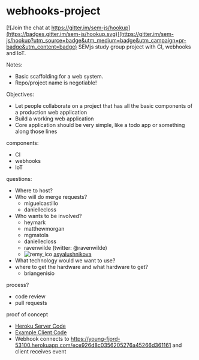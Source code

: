 # webhooks-project

[![Join the chat at https://gitter.im/sem-js/hookup](https://badges.gitter.im/sem-js/hookup.svg)](https://gitter.im/sem-js/hookup?utm_source=badge&utm_medium=badge&utm_campaign=pr-badge&utm_content=badge)
SEMjs study group project with CI, webhooks and IoT.

Notes:
- Basic scaffolding for a web system.
- Repo/project name is negotiable!

Objectives:
- Let people collaborate on a project that has all the basic components of a production web application
- Build a working web application
- Core application should be very simple, like a todo app or something along those lines

components:
- CI
- webhooks
- IoT

questions:
- Where to host?
- Who will do merge requests?
   - miguelcastillo
   - daniellecloss
- Who wants to be involved?
   - heymark
   - matthewmorgan
   - mgmatola
   - daniellecloss
   - ravenwilde (twitter: @ravenwilde)
   - ![remy_ico](https://cloud.githubusercontent.com/assets/16939008/17646598/049ffe38-619f-11e6-9e20-c8905d8daffc.jpg) [asyalushnikova](https://github.com/asyalushnikova)
- What technology would we want to use? 
- where to get the hardware and what hardware to get?
   - briangenisio

process?
- code review
- pull requests

proof of concept
- [Heroku Server Code](./heroku-server-example.js)
- [Example Client Code](./node-client-example.js)
- Webhook connects to https://young-fjord-53100.herokuapp.com/ece926d8c0356205276a45266d361161 and client receives event
